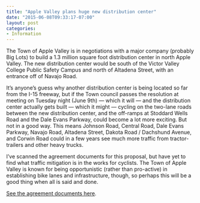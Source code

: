 ```yaml
---
title: "Apple Valley plans huge new distribution center"
date: "2015-06-08T09:33:17-07:00"
layout: post
categories:
- Information
---
```


The Town of Apple Valley is in negotiations with a major company (probably Big Lots) to build a 1.3 million square foot distribution center in north Apple Valley. The new distribution center would be south of the Victor Valley College Public Safety Campus and north of Altadena Street, with an entrance off of Navajo Road.

It’s anyone’s guess why another distribution center is being located so far from the I-15 freeway, but if the Town council passes the resolution at meeting on Tuesday night (June 9th) — which it will — and the distribution center actually gets built — which it might — cycling on the two-lane roads between the new distribution center, and the off-ramps at Stoddard Wells Road and the Dale Evans Parkway, could become a lot more exciting. But not in a good way. This means Johnson Road, Central Road, Dale Evans Parkway, Navajo Road, Altadena Street, Dakota Road / Dachshund Avenue, and Corwin Road could in a few years see much more traffic from tractor-trailers and other heavy trucks.

I’ve scanned the agreement documents for this proposal, but have yet to find what traffic mitigation is in the works for cyclists. The Town of Apple Valley is known for being opportunistic (rather than pro-active) in establishing bike lanes and infrastructure, though, so perhaps this will be a good thing when all is said and done.

[See the agreement documents here](http://waterwedoing.website/docs/toav/2015/20150609-TOAV-OPA-with-big-lots.php).